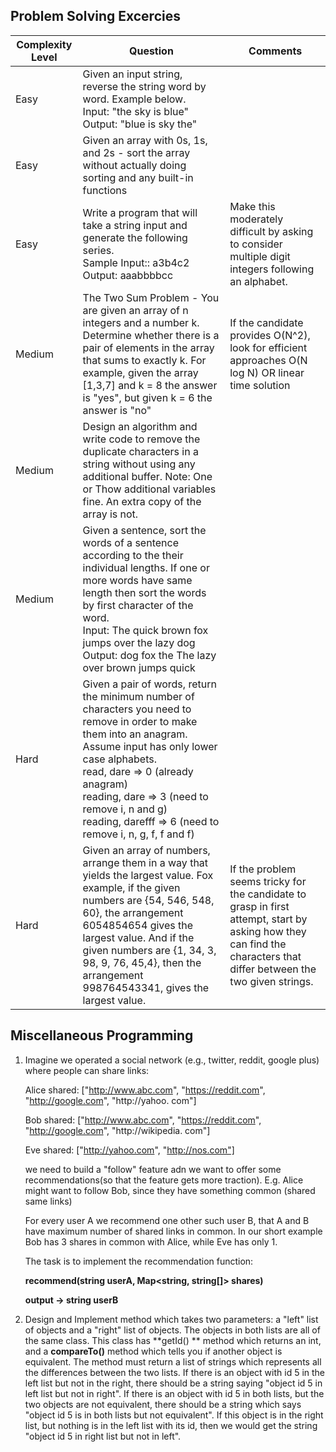 ## Problem Solving Excercies
| Complexity Level | Question                                                                                                                                                                                                                                                                                                                        | Comments                                                                                                                                                             |
|------------------|---------------------------------------------------------------------------------------------------------------------------------------------------------------------------------------------------------------------------------------------------------------------------------------------------------------------------------|----------------------------------------------------------------------------------------------------------------------------------------------------------------------|
| Easy             | Given an input string, reverse the string word by word. Example below. <br> Input: "the sky is blue" <br> Output: "blue is sky the"                                                                                                                                                                                             |
| Easy             | Given an array with 0s, 1s, and 2s - sort the array without actually doing sorting and any built-in functions                                                                                                                                                                                                                   |
| Easy             | Write a program that will take a string input and generate the following series. <br> Sample Input:: a3b4c2 <br> Output: aaabbbbcc <br>                                                                                                                                                                                         | Make this moderately difficult by asking to consider multiple digit integers following an alphabet.                                                                  |
| Medium           | The Two Sum Problem - You are given an array of n integers and a number k. Determine whether there is a pair of elements in the array that sums to exactly k. For example, given the array [1,3,7] and k = 8 the answer is "yes", but given k = 6 the answer is "no"                                                            | If the candidate provides O(N^2), look for efficient approaches O(N log N) OR linear time solution                                                                   |
| Medium           | Design an algorithm and write code to remove the duplicate characters in a string without using any additional buffer. Note: One or Thow additional variables fine. An extra copy of the array is not.                                                                                                                          |
| Medium           | Given a sentence, sort the words of a sentence according to the their individual lengths. If one or more words have same length then sort the words by first character of the word. <br> Input: The quick brown fox jumps over the lazy dog  <br> Output: dog fox the The lazy over brown jumps quick                           |
| Hard             | Given a pair of words, return the minimum number of characters you need to remove in order to make them into an anagram. Assume input has only lower case alphabets. <br> read, dare => 0 (already anagram) <br> reading, dare => 3 (need to remove i, n and g) <br> reading, darefff => 6 (need to remove i, n, g, f, f and f) ||
| Hard             | Given an array of numbers, arrange them in a way that yields the largest value. Fox <br/>example, if the given numbers are {54, 546, 548, 60}, the arrangement 6054854654 gives the largest value. And if the given numbers are {1, 34, 3, 98, 9, 76, 45,4}, then the arrangement 998764543341, gives the largest value.        | If the problem seems tricky for the candidate to grasp in first attempt, start by asking how they can find the characters that differ between the two given strings. |

## Miscellaneous Programming
1. Imagine we operated a social network (e.g., twitter, reddit, google plus) where people can 
   share links:
   
   Alice shared: ["http://www.abc.com", "https://reddit.com", "http://google.com", "http://yahoo.
   com"]

   Bob shared: ["http://www.abc.com", "https://reddit.com", "http://google.com", "http://wikipedia.
   com"]

   Eve shared: ["http://yahoo.com", "http://nos.com"]

   we need to build a "follow" feature adn we want to offer some recommendations(so that the 
   feature gets more traction). E.g. Alice might want to follow Bob, since they have something 
   common (shared same links)

   For every user A we recommend one other such user B, that A and B have maximum number of 
   shared links in common. In our short example Bob has 3 shares in common with Alice, while Eve 
   has only 1.
   
   The task is to implement the recommendation function:

   **recommend(string userA, Map<string, string[]> shares)**
   
   **output -> string userB**


2. Design and Implement method which takes two parameters: a "left" list of objects and a "right" 
   list of objects. The objects in both lists are all of the same class. This class has **getId()
   ** method which returns an int, and a **compareTo()** method which tells you if another 
   object is equivalent. The method must return a list of strings which represents all the 
   differences between the two lists. If there is an object with id 5 in the left list but not 
   in the right, there should be a string saying "object id 5 in left list but not in right". If 
   there is an object with id 5 in both lists, but the two objects are not equivalent, there 
   should be a string which says "object id 5 is in both lists but not equivalent". If this 
   object is in the right list, but nothing is in the left list with its id, then we would get 
   the string "object id 5 in right list but not in left".
